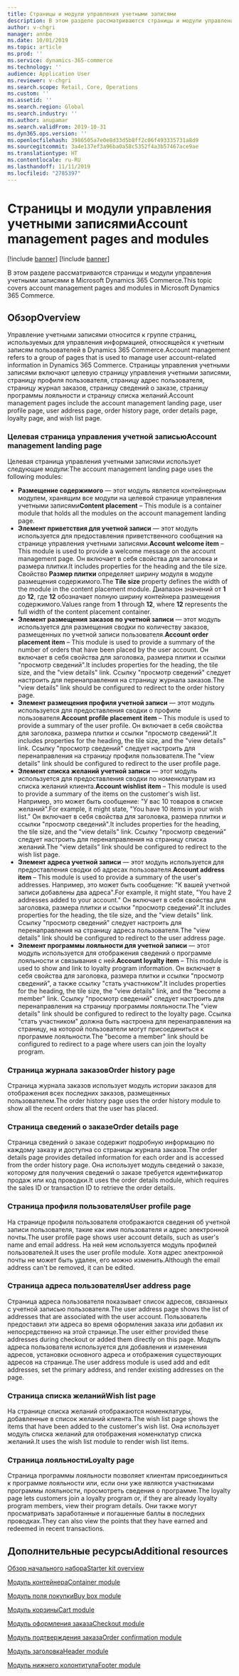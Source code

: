```yaml
---
title: Страницы и модули управления учетными записями
description: В этом разделе рассматриваются страницы и модули управления учетными записями в Microsoft Dynamics 365 Commerce.
author: v-chgri
manager: annbe
ms.date: 10/01/2019
ms.topic: article
ms.prod: ''
ms.service: dynamics-365-commerce
ms.technology: ''
audience: Application User
ms.reviewer: v-chgri
ms.search.scope: Retail, Core, Operations
ms.custom: ''
ms.assetid: ''
ms.search.region: Global
ms.search.industry: ''
ms.author: anupamar
ms.search.validFrom: 2019-10-31
ms.dyn365.ops.version: ''
ms.openlocfilehash: 3986505a7e0e8d33d5b8ff2c06f493335731a8d9
ms.sourcegitcommit: 3a4e137ef3a96ba0a58c5352f4a3b57467ace9ae
ms.translationtype: HT
ms.contentlocale: ru-RU
ms.lasthandoff: 11/11/2019
ms.locfileid: "2785397"
---
```

# <a name="account-management-pages-and-modules"></a><span data-ttu-id="cdcd0-103">Страницы и модули управления учетными записями</span><span class="sxs-lookup"><span data-stu-id="cdcd0-103">Account management pages and modules</span></span>

[!include [banner](includes/preview-banner.md)]
[!include [banner](includes/banner.md)]

<span data-ttu-id="cdcd0-104">В этом разделе рассматриваются страницы и модули управления учетными записями в Microsoft Dynamics 365 Commerce.</span><span class="sxs-lookup"><span data-stu-id="cdcd0-104">This topic covers account management pages and modules in Microsoft Dynamics 365 Commerce.</span></span>

## <a name="overview"></a><span data-ttu-id="cdcd0-105">Обзор</span><span class="sxs-lookup"><span data-stu-id="cdcd0-105">Overview</span></span>

<span data-ttu-id="cdcd0-106">Управление учетными записями относится к группе страниц, используемых для управления информацией, относящейся к учетным записям пользователей в Dynamics 365 Commerce.</span><span class="sxs-lookup"><span data-stu-id="cdcd0-106">Account management refers to a group of pages that is used to manage user account–related information in Dynamics 365 Commerce.</span></span> <span data-ttu-id="cdcd0-107">Страницы управления учетными записями включают целевую страницу управления учетными записями, страницу профиля пользователя, страницу адрес пользователя, страницу журнал заказов, страницу сведений о заказе, страницу программы лояльности и страницу списка желаний.</span><span class="sxs-lookup"><span data-stu-id="cdcd0-107">Account management pages include the account management landing page, user profile page, user address page, order history page, order details page, loyalty page, and wish list page.</span></span>

### <a name="account-management-landing-page"></a><span data-ttu-id="cdcd0-108">Целевая страница управления учетной записью</span><span class="sxs-lookup"><span data-stu-id="cdcd0-108">Account management landing page</span></span>

<span data-ttu-id="cdcd0-109">Целевая страница управления учетными записями использует следующие модули:</span><span class="sxs-lookup"><span data-stu-id="cdcd0-109">The account management landing page uses the following modules:</span></span>

- <span data-ttu-id="cdcd0-110">**Размещение содержимого** — этот модуль является контейнерным модулем, хранящим все модули на целевой странице управления учетными записями</span><span class="sxs-lookup"><span data-stu-id="cdcd0-110">**Content placement** – This module is a container module that holds all the modules on the account management landing page.</span></span>
- <span data-ttu-id="cdcd0-111">**Элемент приветствия для учетной записи** — этот модуль используется для предоставления приветственного сообщения на странице управления учетными записями.</span><span class="sxs-lookup"><span data-stu-id="cdcd0-111">**Account welcome item** – This module is used to provide a welcome message on the account management page.</span></span> <span data-ttu-id="cdcd0-112">Он включает в себя свойства для заголовка и размера плитки.</span><span class="sxs-lookup"><span data-stu-id="cdcd0-112">It includes properties for the heading and the tile size.</span></span> <span data-ttu-id="cdcd0-113">Свойство **Размер плитки** определяет ширину модуля в модуле размещения содержимого.</span><span class="sxs-lookup"><span data-stu-id="cdcd0-113">The **Tile size** property defines the width of the module in the content placement module.</span></span> <span data-ttu-id="cdcd0-114">Диапазон значений от **1** до **12**, где **12** обозначает полную ширину контейнера размещения содержимого.</span><span class="sxs-lookup"><span data-stu-id="cdcd0-114">Values range from **1** through **12**, where **12** represents the full width of the content placement container.</span></span>
- <span data-ttu-id="cdcd0-115">**Элемент размещения заказов по учетной записи** — этот модуль используется для размещения сводки по количеству заказов, размещенных по учетной записи пользователя.</span><span class="sxs-lookup"><span data-stu-id="cdcd0-115">**Account order placement item** – This module is used to provide a summary of the number of orders that have been placed by the user account.</span></span> <span data-ttu-id="cdcd0-116">Он включает в себя свойства для заголовка, размера плитки и ссылки "просмотр сведений".</span><span class="sxs-lookup"><span data-stu-id="cdcd0-116">It includes properties for the heading, the tile size, and the "view details" link.</span></span> <span data-ttu-id="cdcd0-117">Ссылку "просмотр сведений" следует настроить для перенаправления на страницу журнала заказов.</span><span class="sxs-lookup"><span data-stu-id="cdcd0-117">The "view details" link should be configured to redirect to the order history page.</span></span>
- <span data-ttu-id="cdcd0-118">**Элемент размещения профиля учетной записи** — этот модуль используется для предоставления сводки о профиле пользователя.</span><span class="sxs-lookup"><span data-stu-id="cdcd0-118">**Account profile placement item** – This module is used to provide a summary of the user profile.</span></span> <span data-ttu-id="cdcd0-119">Он включает в себя свойства для заголовка, размера плитки и ссылки "просмотр сведений".</span><span class="sxs-lookup"><span data-stu-id="cdcd0-119">It includes properties for the heading, the tile size, and the "view details" link.</span></span> <span data-ttu-id="cdcd0-120">Ссылку "просмотр сведений" следует настроить для перенаправления на страницу профиля пользователя.</span><span class="sxs-lookup"><span data-stu-id="cdcd0-120">The "view details" link should be configured to redirect to the user profile page.</span></span>
- <span data-ttu-id="cdcd0-121">**Элемент списка желаний учетной записи** — этот модуль используется для предоставления сводки по номенклатурам из списка желаний клиента.</span><span class="sxs-lookup"><span data-stu-id="cdcd0-121">**Account wishlist item** – This module is used to provide a summary of the items on the customer's wish list.</span></span> <span data-ttu-id="cdcd0-122">Например, это может быть сообщение: "У вас 10 товаров в списке желаний".</span><span class="sxs-lookup"><span data-stu-id="cdcd0-122">For example, it might state, "You have 10 items in your wish list."</span></span> <span data-ttu-id="cdcd0-123">Он включает в себя свойства для заголовка, размера плитки и ссылки "просмотр сведений".</span><span class="sxs-lookup"><span data-stu-id="cdcd0-123">It includes properties for the heading, the tile size, and the "view details" link.</span></span> <span data-ttu-id="cdcd0-124">Ссылку "просмотр сведений" следует настроить для перенаправления на страницу списка желаний.</span><span class="sxs-lookup"><span data-stu-id="cdcd0-124">The "view details" link should be configured to redirect to the wish list page.</span></span>
- <span data-ttu-id="cdcd0-125">**Элемент адреса учетной записи** — этот модуль используется для предоставления сводки об адресах пользователя.</span><span class="sxs-lookup"><span data-stu-id="cdcd0-125">**Account address item** – This module is used to provide a summary of the user's addresses.</span></span> <span data-ttu-id="cdcd0-126">Например, это может быть сообщение: "К вашей учетной записи добавлены два адреса".</span><span class="sxs-lookup"><span data-stu-id="cdcd0-126">For example, it might state, "You have 2 addresses added to your account."</span></span> <span data-ttu-id="cdcd0-127">Он включает в себя свойства для заголовка, размера плитки и ссылки "просмотр сведений".</span><span class="sxs-lookup"><span data-stu-id="cdcd0-127">It includes properties for the heading, the tile size, and the "view details" link.</span></span> <span data-ttu-id="cdcd0-128">Ссылку "просмотр сведений" следует настроить для перенаправления на страницу адреса пользователя.</span><span class="sxs-lookup"><span data-stu-id="cdcd0-128">The "view details" link should be configured to redirect to the user address page.</span></span>
- <span data-ttu-id="cdcd0-129">**Элемент программы лояльности для учетной записи** — этот модуль используется для отображения сведений о программе лояльности и связывания с ней.</span><span class="sxs-lookup"><span data-stu-id="cdcd0-129">**Account loyalty item** – This module is used to show and link to loyalty program information.</span></span> <span data-ttu-id="cdcd0-130">Он включает в себя свойства для заголовка, размера плитки и ссылки "просмотр сведений", а также ссылку "стать участником".</span><span class="sxs-lookup"><span data-stu-id="cdcd0-130">It includes properties for the heading, the tile size, the "view details" link, and the "become a member" link.</span></span> <span data-ttu-id="cdcd0-131">Ссылку "просмотр сведений" следует настроить для перенаправления на страницу программы лояльности.</span><span class="sxs-lookup"><span data-stu-id="cdcd0-131">The "view details" link should be configured to redirect to the loyalty page.</span></span> <span data-ttu-id="cdcd0-132">Ссылка "стать участником" должна быть настроена для перенаправления на страницу, на которой пользователи могут присоединиться к программе лояльности.</span><span class="sxs-lookup"><span data-stu-id="cdcd0-132">The "become a member" link should be configured to redirect to a page where users can join the loyalty program.</span></span>

### <a name="order-history-page"></a><span data-ttu-id="cdcd0-133">Страница журнала заказов</span><span class="sxs-lookup"><span data-stu-id="cdcd0-133">Order history page</span></span>

<span data-ttu-id="cdcd0-134">Страница журнала заказов использует модуль истории заказов для отображения всех последних заказов, размещенных пользователем.</span><span class="sxs-lookup"><span data-stu-id="cdcd0-134">The order history page uses the order history module to show all the recent orders that the user has placed.</span></span>

### <a name="order-details-page"></a><span data-ttu-id="cdcd0-135">Страница сведений о заказе</span><span class="sxs-lookup"><span data-stu-id="cdcd0-135">Order details page</span></span>

<span data-ttu-id="cdcd0-136">Страница сведений о заказе содержит подробную информацию по каждому заказу и доступна со страницы журнала заказов.</span><span class="sxs-lookup"><span data-stu-id="cdcd0-136">The order details page provides detailed information for each order and is accessed from the order history page.</span></span> <span data-ttu-id="cdcd0-137">Она использует модуль сведений о заказе, которому для получения сведений о заказе требуется идентификатор продаж или код проводки.</span><span class="sxs-lookup"><span data-stu-id="cdcd0-137">It uses the order details module, which requires the sales ID or transaction ID to retrieve the order details.</span></span>

### <a name="user-profile-page"></a><span data-ttu-id="cdcd0-138">Страница профиля пользователя</span><span class="sxs-lookup"><span data-stu-id="cdcd0-138">User profile page</span></span>

<span data-ttu-id="cdcd0-139">На странице профиля пользователя отображаются сведения об учетной записи пользователя, такие как имя пользователя и адрес электронной почты.</span><span class="sxs-lookup"><span data-stu-id="cdcd0-139">The user profile page shows user account details, such as user's name and email address.</span></span> <span data-ttu-id="cdcd0-140">На ней нем используется модуль профилей пользователей.</span><span class="sxs-lookup"><span data-stu-id="cdcd0-140">It uses the user profile module.</span></span> <span data-ttu-id="cdcd0-141">Хотя адрес электронной почты не может быть удален, его можно изменить.</span><span class="sxs-lookup"><span data-stu-id="cdcd0-141">Although the email address can't be removed, it can be edited.</span></span>

### <a name="user-address-page"></a><span data-ttu-id="cdcd0-142">Страница адреса пользователя</span><span class="sxs-lookup"><span data-stu-id="cdcd0-142">User address page</span></span>

<span data-ttu-id="cdcd0-143">Страница адреса пользователя показывает список адресов, связанных с учетной записью пользователя.</span><span class="sxs-lookup"><span data-stu-id="cdcd0-143">The user address page shows the list of addresses that are associated with the user account.</span></span> <span data-ttu-id="cdcd0-144">Пользователь предоставил эти адреса во время оформления заказа или добавил их непосредственно на этой странице.</span><span class="sxs-lookup"><span data-stu-id="cdcd0-144">The user either provided these addresses during checkout or added them directly on  this page.</span></span> <span data-ttu-id="cdcd0-145">Модуль адреса пользователя используется для добавления и изменения адресов, установки основного адреса и отображения существующих адресов на странице.</span><span class="sxs-lookup"><span data-stu-id="cdcd0-145">The user address module is used add and edit addresses, set the primary address, and render existing addresses on the page.</span></span>

### <a name="wish-list-page"></a><span data-ttu-id="cdcd0-146">Страница списка желаний</span><span class="sxs-lookup"><span data-stu-id="cdcd0-146">Wish list page</span></span>

<span data-ttu-id="cdcd0-147">На странице списка желаний отображаются номенклатуры, добавленные в список желаний клиента.</span><span class="sxs-lookup"><span data-stu-id="cdcd0-147">The wish list page shows the items that have been added to the customer's wish list.</span></span> <span data-ttu-id="cdcd0-148">Она использует модуль списка желаний для отображения номенклатур списка желаний.</span><span class="sxs-lookup"><span data-stu-id="cdcd0-148">It uses the wish list module to render wish list items.</span></span>

### <a name="loyalty-page"></a><span data-ttu-id="cdcd0-149">Страница лояльности</span><span class="sxs-lookup"><span data-stu-id="cdcd0-149">Loyalty page</span></span>

<span data-ttu-id="cdcd0-150">Страница программы лояльности позволяет клиентам присоединиться к программе лояльности или, если они уже являются участниками программы лояльности, просмотреть сведения о программе.</span><span class="sxs-lookup"><span data-stu-id="cdcd0-150">The loyalty page lets customers join a loyalty program or, if they are already loyalty program members, view their program details.</span></span> <span data-ttu-id="cdcd0-151">Они также могут просматривать заработанные и погашенные баллы в последних проводках.</span><span class="sxs-lookup"><span data-stu-id="cdcd0-151">They can also view the points that they have earned and redeemed in recent transactions.</span></span>

## <a name="additional-resources"></a><span data-ttu-id="cdcd0-152">Дополнительные ресурсы</span><span class="sxs-lookup"><span data-stu-id="cdcd0-152">Additional resources</span></span>

[<span data-ttu-id="cdcd0-153">Обзор начального набора</span><span class="sxs-lookup"><span data-stu-id="cdcd0-153">Starter kit overview</span></span>](starter-kit-overview.md)

[<span data-ttu-id="cdcd0-154">Модуль контейнера</span><span class="sxs-lookup"><span data-stu-id="cdcd0-154">Container module</span></span>](add-container-module.md)

[<span data-ttu-id="cdcd0-155">Модуль поля покупки</span><span class="sxs-lookup"><span data-stu-id="cdcd0-155">Buy box module</span></span>](add-buy-box.md)

[<span data-ttu-id="cdcd0-156">Модуль корзины</span><span class="sxs-lookup"><span data-stu-id="cdcd0-156">Cart module</span></span>](add-cart-module.md)

[<span data-ttu-id="cdcd0-157">Модуль оформления заказа</span><span class="sxs-lookup"><span data-stu-id="cdcd0-157">Checkout module</span></span>](add-checkout-module.md)

[<span data-ttu-id="cdcd0-158">Модуль подтверждения заказа</span><span class="sxs-lookup"><span data-stu-id="cdcd0-158">Order confirmation module</span></span>](order-confirmation-module.md)

[<span data-ttu-id="cdcd0-159">Модуль заголовка</span><span class="sxs-lookup"><span data-stu-id="cdcd0-159">Header module</span></span>](author-header-module.md)

[<span data-ttu-id="cdcd0-160">Модуль нижнего колонтитула</span><span class="sxs-lookup"><span data-stu-id="cdcd0-160">Footer module</span></span>](author-footer-module.md)
